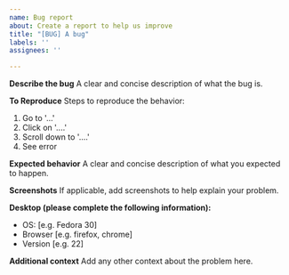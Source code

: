 ```yaml
---
name: Bug report
about: Create a report to help us improve
title: "[BUG] A bug"
labels: ''
assignees: ''

---
```


**Describe the bug**
A clear and concise description of what the bug is.

**To Reproduce**
Steps to reproduce the behavior:
1. Go to '...'
2. Click on '....'
3. Scroll down to '....'
4. See error

**Expected behavior**
A clear and concise description of what you expected to happen.

**Screenshots**
If applicable, add screenshots to help explain your problem.

**Desktop (please complete the following information):**
 - OS: [e.g. Fedora 30]
 - Browser [e.g. firefox, chrome]
 - Version [e.g. 22]

**Additional context**
Add any other context about the problem here.

